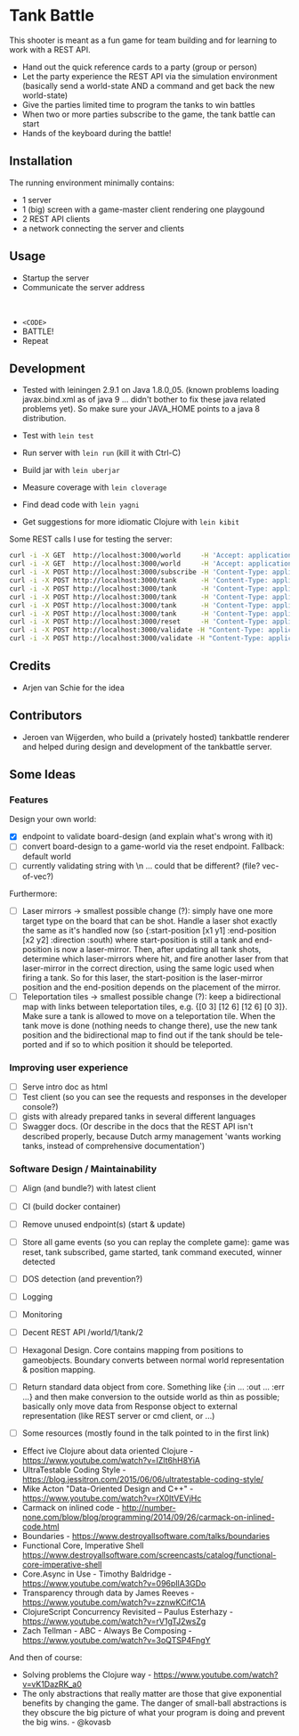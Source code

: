 # Tank Battle

This shooter is meant as a fun game for team building and for learning to work
with a REST API.

- Hand out the quick reference cards to a party (group or person)
- Let the party experience the REST API via the simulation environment
  (basically send a world-state AND a command and get back the new world-state)
- Give the parties limited time to program the tanks to win battles
- When two or more parties subscribe to the game, the tank battle can start
- Hands of the keyboard during the battle!

## Installation

The running environment minimally contains:

- 1 server
- 1 (big) screen with a game-master client rendering one playgound
- 2 REST API clients
- a network connecting the server and clients

## Usage

- Startup the server
- Communicate the server address

</br>

- `<CODE>`
- BATTLE!
- Repeat

## Development

- Tested with leiningen 2.9.1 on Java 1.8.0_05. (known problems loading
  javax.bind.xml as of java 9 ... didn't bother to fix these java related
  problems yet). So make sure your JAVA_HOME points to a java 8 distribution.

- Test with `lein test`
- Run server with `lein run` (kill it with Ctrl-C)
- Build jar with `lein uberjar`
- Measure coverage with `lein cloverage`
- Find dead code with `lein yagni`
- Get suggestions for more idiomatic Clojure with `lein kibit`

Some REST calls I use for testing the server:

``` bash
curl -i -X GET  http://localhost:3000/world     -H 'Accept: application/edn'
curl -i -X GET  http://localhost:3000/world     -H 'Accept: application/json'
curl -i -X POST http://localhost:3000/subscribe -H 'Content-Type: application/json' -d '{"name": "Dr.Strange"}'
curl -i -X POST http://localhost:3000/tank      -H 'Content-Type: application/json' -d '{"tankid": 1, "command": "north"}'
curl -i -X POST http://localhost:3000/tank      -H 'Content-Type: application/json' -d '{"tankid": 1, "command": "east"}'
curl -i -X POST http://localhost:3000/tank      -H 'Content-Type: application/json' -d '{"tankid": 1, "command": "south"}'
curl -i -X POST http://localhost:3000/tank      -H 'Content-Type: application/json' -d '{"tankid": 1, "command": "west"}'
curl -i -X POST http://localhost:3000/tank      -H 'Content-Type: application/json' -d '{"tankid": 1, "command": "fire"}'
curl -i -X POST http://localhost:3000/reset     -H 'Content-Type: application/json' -d '{"secret": "do not cheat!"}'
curl -i -X POST http://localhost:3000/validate -H "Content-Type: application/json" -H "Accept: application/json" -d '{"world": "www\nw1w\nwww\n"}'
curl -i -X POST http://localhost:3000/validate -H "Content-Type: application/json" -H "Accept: application/json" -d '{"world": "wwwwwwwwwwww\nw....11....w\nw..........w\nw...tttt...w\nw..t....t..w\nw3.t....t.4w\nw3.t....t.4w\nw..t....t..w\nw...tttt...w\nw..........w\nw....22....w\nwwwwwwwwwwww\n"}'

```

## Credits

- Arjen van Schie for the idea

## Contributors

- Jeroen van Wijgerden, who build a (privately hosted) tankbattle renderer and
  helped during design and development of the tankbattle server.

## Some Ideas

### Features

Design your own world:

- [X] endpoint to validate board-design (and explain what's wrong with it)
- [ ] convert board-design to a game-world via the reset endpoint. Fallback: default world
- [ ] currently validating string with \n ... could that be different? (file?
      vec-of-vec?)

Furthermore:

- [ ] Laser mirrors -> smallest possible change (?): simply have one more target
      type on the board that can be shot. Handle a laser shot exactly the same
      as it's handled now (so {:start-position [x1 y1] :end-position [x2 y2]
      :direction :south) where start-position is still a tank and end-position
      is now a laser-mirror. Then, after updating all tank shots, determine
      which laser-mirrors where hit, and fire another laser from that
      laser-mirror in the correct direction, using the same logic used when
      firing a tank. So for this laser, the start-position is the laser-mirror
      position and the end-position depends on the placement of the mirror.
- [ ] Teleportation tiles -> smallest possible change (?): keep a bidirectional
      map with links between teleportation tiles, e.g. {[0 3] [12 6] [12 6] [0
      3]}. Make sure a tank is allowed to move on a teleportation tile. When the
      tank move is done (nothing needs to change there), use the new tank
      position and the bidirectional map to find out if the tank should be
      tele-ported and if so to which position it should be teleported.

### Improving user experience

- [ ] Serve intro doc as html
- [ ] Test client (so you can see the requests and responses in the developer
      console?)
- [ ] gists with already prepared tanks in several different languages
- [ ] Swagger docs. (Or describe in the docs that the REST API isn't described
  properly, because Dutch army management 'wants working tanks, instead of
  comprehensive documentation')

### Software Design / Maintainability

- [ ] Align (and bundle?) with latest client
- [ ] CI (build docker container)
- [ ] Remove unused endpoint(s) (start & update)
- [ ] Store all game events (so you can replay the complete game): game was
  reset, tank subscribed, game started, tank command executed, winner detected
- [ ] DOS detection (and prevention?)
- [ ] Logging
- [ ] Monitoring
- [ ] Decent REST API /world/1/tank/2

- [ ] Hexagonal Design. Core contains mapping from positions to gameobjects.
      Boundary converts between normal world representation & position mapping.
- [ ] Return standard data object from core. Something like {:in ...
      :out ... :err ...} and then make conversion to the outside world as thin
      as possible; basically only move data from Response object to external
      representation (like REST server or cmd client, or ...)
- [ ] Some resources (mostly found in the talk pointed to in the first link)
- Effect ive Clojure about data oriented Clojure -
  https://www.youtube.com/watch?v=IZlt6hH8YiA
- UltraTestable Coding Style -
  https://blog.jessitron.com/2015/06/06/ultratestable-coding-style/
- Mike Acton "Data-Oriented Design and C++" -
  https://www.youtube.com/watch?v=rX0ItVEVjHc
- Carmack on inlined code -
  http://number-none.com/blow/blog/programming/2014/09/26/carmack-on-inlined-code.html
- Boundaries - https://www.destroyallsoftware.com/talks/boundaries
- Functional Core, Imperative Shell
  https://www.destroyallsoftware.com/screencasts/catalog/functional-core-imperative-shell
- Core.Async in Use - Timothy Baldridge - https://www.youtube.com/watch?v=096pIlA3GDo
- Transparency through data by James Reeves - https://www.youtube.com/watch?v=zznwKCifC1A
- ClojureScript Concurrency Revisited – Paulus Esterhazy - https://www.youtube.com/watch?v=rV1gTJ2wsZg
- Zach Tellman - ABC - Always Be Composing - https://www.youtube.com/watch?v=3oQTSP4FngY

And then of course:

- Solving problems the Clojure way - https://www.youtube.com/watch?v=vK1DazRK_a0
- The only abstractions that really matter are those that give exponential
  benefits by changing the game. The danger of small-ball abstractions is they
  obscure the big picture of what your program is doing and prevent the big
  wins. - @kovasb
